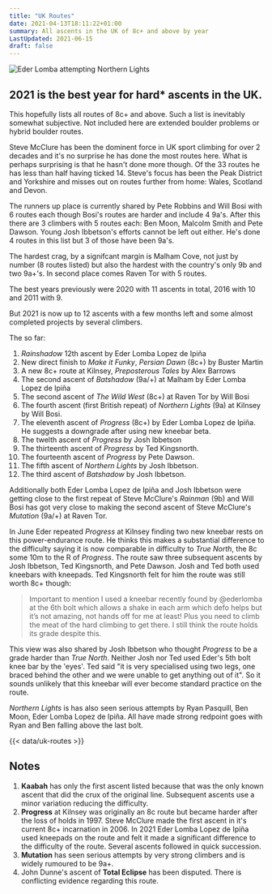 ```yaml
---
title: "UK Routes"
date: 2021-04-13T18:11:22+01:00
summary: All ascents in the UK of 8c+ and above by year
LastUpdated: 2021-06-15
draft: false
---
```


![Eder Lomba attempting Northern Lights](/img/eder-northern-lights-01.jpg)

## 2021 is the best year for hard* ascents in the UK.

This hopefully lists all routes of 8c+ and above. Such a list is inevitably somewhat subjective. Not included here are extended boulder problems or hybrid boulder routes.

Steve McClure has been the dominent force in UK sport climbing for over 2 decades and it's no surprise he has done the most routes here. What is perhaps surprising is that he hasn't done more though. Of the 33 routes he has less than half having ticked 14. Steve's focus has been the Peak District and Yorkshire and misses out on routes further from home: Wales, Scotland and Devon. 

The runners up place is currently shared by Pete Robbins and Will Bosi with 6 routes each though Bosi's routes are harder and include 4 9a's. After this there are 3 climbers with 5 routes each: Ben Moon, Malcolm Smith and Pete Dawson. Young Josh Ibbetson's efforts cannot be left out either. He's done 4 routes in this list but 3 of those have been 9a's.

The hardest crag, by a signifcant margin is Malham Cove, not just by number (8 routes listed) but also the hardest with the country's only 9b and two 9a+'s. In second place comes Raven Tor with 5 routes.

The best years previously were 2020 with 11 ascents in total, 2016 with 10 and 2011 with 9.

But 2021 is now up to 12 ascents with a few months left and some almost completed projects by several climbers.

The so far:

1. *Rainshadow* 12th ascent by Eder Lomba Lopez de Ipiña
2. New direct finish to *Make it Funky*, *Persian Dawn* (8c+) by Buster Martin
3. A new 8c+ route at Kilnsey, *Preposterous Tales* by Alex Barrows
4. The second ascent of *Batshadow* (9a/+) at Malham by Eder Lomba Lopez de Ipiña
5. The second ascent of *The Wild West* (8c+) at Raven Tor by Will Bosi
6. The fourth ascent (first British repeat) of *Northern Lights* (9a) at Kilnsey by Will Bosi.
7. The eleventh ascent of *Progress* (8c+) by Eder Lomba Lopez de Ipiña. He suggests a downgrade after using new kneebar beta.
8. The twelth ascent of *Progress* by Josh Ibbetson
9. The thirteenth ascent of *Progress* by Ted Kingsnorth.
10. The fourteenth ascent of *Progress* by Pete Dawson.
11. The fifth ascent of *Northern Lights* by Josh Ibbetson.
12. The third ascent of *Batshadow* by Josh Ibbetson.

Additionally both Eder Lomba Lopez de Ipiña and Josh Ibbetson were getting close to the first repeat of Steve McClure's *Rainman* (9b) and Will Bosi has got very close to making the second ascent of Steve McClure's *Mutation* (9a/+) at Raven Tor.

In June Eder repeated *Progress* at Kilnsey finding two new kneebar rests on this power-endurance route. He thinks this makes a substantial difference to the difficulty saying it is now comparable in difficulty to *True North*, the 8c some 10m to the R of *Progress*. The route saw three subsequent ascents by Josh Ibbetson, Ted Kingsnorth, and Pete Dawson. Josh and Ted both used kneebars with kneepads. Ted Kingsnorth felt for him the route was still worth 8c+ though:

> Important to mention I used a kneebar recently found by @ederlomba at the 6th bolt which allows a shake in each arm which defo helps but it’s not amazing, not hands off for me at least! Plus you need to climb the meat of the hard climbing to get there. I still think the route holds its grade despite this.

This view was also shared by Josh Ibbetson who thought *Progress* to be a grade harder than *True North*. Neither Josh nor Ted used Eder's 5th bolt knee bar by the 'eyes'. Ted said "it is very specialised using two legs, one braced behind the other and we were unable to get anything out of it". So it sounds unlikely that this kneebar will ever become standard practice on the route.

*Northern Lights* is has also seen serious attempts by Ryan Pasquill, Ben Moon, Eder Lomba Lopez de Ipiña. All have made strong redpoint goes with Ryan and Ben falling above the last bolt.


{{< data/uk-routes >}}


## Notes

1. **Kaabah** has only the first ascent listed because that was the only known ascent that did the crux of the original line. Subsequent ascents use a minor variation reducing the difficulty.
2. **Progress** at Kilnsey was originally an 8c route but became harder after the loss of holds in 1997. Steve McClure made the first ascent in it's current 8c+ incarnation in 2006. In 2021 Eder Lomba Lopez de Ipiña used kneepads on the route and felt it made a significant difference to the difficulty of the route. Several ascents followed in quick succession.
4. **Mutation** has seen serious attempts by very strong climbers and is widely rumoured to be 9a+. 
5. John Dunne's ascent of **Total Eclipse** has been disputed. There is conflicting evidence regarding this route.